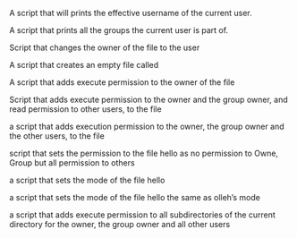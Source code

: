 A script that will prints the effective username of the current user.

A script that prints all the groups the current user is part of.

Script that changes the owner of the file <hello> to the user <betty>

A script that creates an empty file called <hello>

A script that adds execute permission to the owner of the file <hello>

Script that adds execute permission to the owner and the group owner, and read permission to other users, to the file <hello>

a script that adds execution permission to the owner, the group owner and the other users, to the file <hello>

script that sets the permission to the file hello as no permission to Owne, Group but all permission to others

a script that sets the mode of the file hello

a script that sets the mode of the file hello the same as olleh’s mode

a script that adds execute permission to all subdirectories of the current directory for the owner, the group owner and all other users
